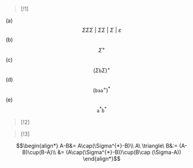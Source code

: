 >[!1]

(a) $$\Sigma \Sigma \Sigma\ |\ \Sigma \Sigma\ |\ \Sigma\ |\ \varepsilon$$
(b) $$\Sigma^{+}$$
(c) $$(\Sigma \texttt{b} \Sigma)^{+}$$
(d) $$(\texttt{b}\texttt{a}\texttt{a}^{+})^{*}$$
(e) $$\texttt{a}^{*}\texttt{b}^{*}$$

>[!2]



>[!3]

$$\begin{align*}
A-B&= A\cap(\Sigma^{*}-B)\\
A\ \triangle\ B&:= (A-B)\cup(B-A)\\
&= (A\cap(\Sigma^{*}-B))\cup(B\cap (\Sigma-A))
\end{align*}$$